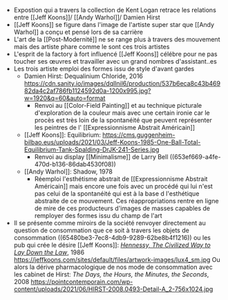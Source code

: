 - Expostion qui a travers la collection de Kent Logan retrace les relations entre [[Jeff Koons]]/ [[Andy Warhol]]/ Damien Hirst
- [[Jeff Koons]] se figure dans l'image de l'artiste super star que [[Andy Warhol]] a conçu et pensé lors de sa carrière
- L'art de la [[Post-Modernité]] ne se range plus à travers des mouvement mais des artiste phare comme le sont ces trois artistes
- L'esprit de la factory à fort influencé [[Jeff Koons]] célébre pour ne pas toucher ses œuvres et travailler avec un grand nombres d'assistant..es
- Les trois artiste emploi des formes issu de style d'avant gardes
	- Damien Hirst: Dequalinium Chloride, 2016 https://cdn.sanity.io/images/dqllnil6/production/537b6eca8c43b46982da4c2af786fb1124592d0a-1200x995.jpg?w=1920&q=60&auto=format
		- Renvoi au [[Color-Field Painting]] et au technique picturale d'exploration de la couleur mais avec une certain ironie car le procès est très loin de la spontanéité que peuvent représenter les peintres de l' [[Expressionnisme Abstrait Américain]]
	- [[Jeff Koons]]: Equilibrium: https://cms.guggenheim-bilbao.eus/uploads/2021/03/Jeff-Koons-1985-One-Ball-Total-Equilibrium-Tank-Spalding-DrJK-241-Series.jpg
		- Renvoi au display [[Minimalisme]] de Larry Bell ((653ef669-a4fe-470d-b136-86dab4530f08))
	- [[Andy Warhol]]: Shadow, 1978
		- Réemploi l'esthétisme abstrait de [[Expressionnisme Abstrait Américain]] mais encore une fois avec un procédé qui lui n'est pas celui de la spontanéité qui est à la base d l'esthétique abstraite de ce mouvement. Ces réappropriations rentre en ligne de mire de ces producteurs d'images de masses capables de remployer des formes issu du champ de l'art
- Il se présente comme miroirs de la société renvoyer directement  au question de consommation que ce soit à travers les objets de consommation ((65480be3-7ec8-4db9-9289-62be8b4f1216)) ou les pub qui crée le désire [[Jeff Koons]]: [*Hennessy, The Civilized Way to Lay Down the Law*](https://jeffkoons.com/artwork/luxury-degradation/hennessy-the-civilized-way-lay-down-the-law), 1986 https://jeffkoons.com/sites/default/files/artwork-images/lux4_sm.jpg Ou alors la dérive pharmacologique de nos mode de consommation avec les cabinet de Hirst: *The Days, the Hours, the Minutes, the Seconds*, 2008 https://pointcontemporain.com/wp-content/uploads/2021/06/HIRST-2008.0493-Detail-A_2-756x1024.jpg